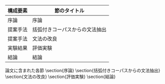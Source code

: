 構成要素 | 節のタイトル
 --- | --- 
序論 | 序論
提案手法 | 括弧付きコーパスからの文法抽出
提案手法 | 文法の改良
実験結果 | 評価実験
結論 | 結論

論文に含まれた各節
\section{序論}
\section{括弧付きコーパスからの文法抽出}
\section{文法の改良}
\section{評価実験}
\section{結論}

